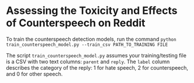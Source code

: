 # Assessing the Toxicity and Effects of Counterspeech on Reddit

To train the counterspeech detection models, run the command `python train_counterspeech_model.py --train_csv PATH_TO_TRAINING FILE`

The script `train_counterspeech_model.py` assumes your training/testing file is a CSV with two text columns: `parent` and `reply`. The `label` column describes the category of the reply: 1 for hate speech, 2 for counterspeech, and 0 for other speech. 
